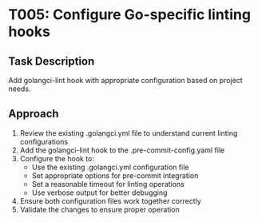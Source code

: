 # T005: Configure Go-specific linting hooks

## Task Description
Add golangci-lint hook with appropriate configuration based on project needs.

## Approach
1. Review the existing .golangci.yml file to understand current linting configurations
2. Add the golangci-lint hook to the .pre-commit-config.yaml file
3. Configure the hook to:
   - Use the existing .golangci.yml configuration file
   - Set appropriate options for pre-commit integration
   - Set a reasonable timeout for linting operations
   - Use verbose output for better debugging
4. Ensure both configuration files work together correctly
5. Validate the changes to ensure proper operation